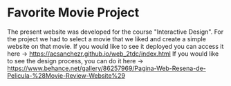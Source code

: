 # Favorite Movie Project

The present website was developed for the course "Interactive Design". For the project we had to select a movie that we liked and create a simple website on that movie. 
If you would like to see it deployed you can access it here -> https://acsanchezr.github.io/web_2tdc/index.html
If you would like to see the design process, you can do it here -> https://www.behance.net/gallery/86257969/Pagina-Web-Resena-de-Pelicula-%28Movie-Review-Website%29
